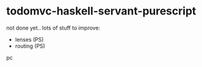 # todomvc-haskell-servant-purescript

not done yet.. lots of stuff to improve:
- lenses (PS)
- routing (PS)

pc
